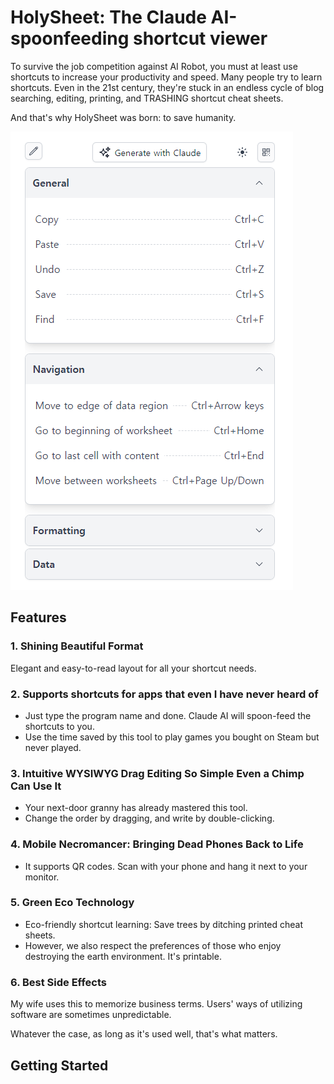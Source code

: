 # HolySheet: The Claude AI-spoonfeeding shortcut viewer

To survive the job competition against AI Robot, you must at least use shortcuts to increase your productivity and speed.
Many people try to learn shortcuts. Even in the 21st century,
they're stuck in an endless cycle of blog searching, editing, printing, and TRASHING shortcut cheat sheets.

And that's why HolySheet was born: to save humanity.

![HolySheet Screenshot](public/screenshot-01.png)

## Features

### 1. Shining Beautiful Format
Elegant and easy-to-read layout for all your shortcut needs.

### 2. Supports shortcuts for apps that even I have never heard of
- Just type the program name and done. Claude AI will spoon-feed the shortcuts to you.
- Use the time saved by this tool to play games you bought on Steam but never played.


### 3. Intuitive WYSIWYG Drag Editing So Simple Even a Chimp Can Use It
- Your next-door granny has already mastered this tool.
- Change the order by dragging, and write by double-clicking.


### 4. Mobile Necromancer: Bringing Dead Phones Back to Life
- It supports QR codes. Scan with your phone and hang it next to your monitor.


### 5. Green Eco Technology
- Eco-friendly shortcut learning: Save trees by ditching printed cheat sheets.
- However, we also respect the preferences of those who enjoy destroying the earth environment. It's printable.


### 6. Best Side Effects
My wife uses this to memorize business terms.
Users' ways of utilizing software are sometimes unpredictable.

Whatever the case, as long as it's used well, that's what matters.


## Getting Started

